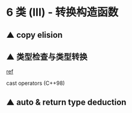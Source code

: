 # 6 类 (III) - 转换构造函数

## ▲ copy elision

## ▲ 类型检查与类型转换

[ref](../notes/dne_notes/#36-重载)

cast operators (C++98)

## ▲ auto & return type deduction